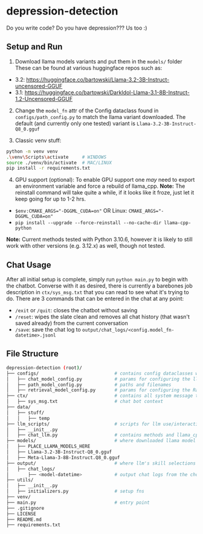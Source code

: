 # depression-detection
Do you write code? Do you have depression??? Us too :)

## Setup and Run

1. Download llama models variants and put them in the `models/` folder
These can be found at various huggingface repos such as:

- 3.2: https://huggingface.co/bartowski/Llama-3.2-3B-Instruct-uncensored-GGUF
- 3.1: https://huggingface.co/bartowski/DarkIdol-Llama-3.1-8B-Instruct-1.2-Uncensored-GGUF

2. Change the `model_fn` attr of the Config dataclass found in `configs/path_config.py` to match the llama variant downloaded. The default (and currently only one tested) variant is `Llama-3.2-3B-Instruct-Q8_0.gguf`

3. Classic venv stuff:

```bash
python -m venv venv
.\venv\Scripts\activate     # WINDOWS
source ./venv/bin/activate  # MAC/LINUX
pip install -r requirements.txt
```

4. GPU support (optional): 
To enable GPU support one _may_ need to export an environment variable and force a rebuild of llama_cpp.
**Note:** The reinstall command will take quite a while, if it looks like it froze, just let it keep going for up to 1-2 hrs.
- `$env:CMAKE_ARGS="-DGGML_CUDA=on"` OR Linux: `CMAKE_ARGS="-DGGML_CUDA=on"`
- `pip install --upgrade --force-reinstall --no-cache-dir llama-cpp-python`

**Note:** Current methods tested with Python 3.10.6, however it is likely to still work with other versions (e.g. 3.12.x) as well, though not tested.


## Chat Usage
After all initial setup is complete, simply run `python main.py` to begin with the chatbot.
Converse with it as desired, there is currently a barebones job description in `ctx/sys_msg.txt` that you can read to see what it's trying to do.
There are 3 commands that can be entered in the chat at any point:

- `/exit` or `/quit`: closes the chatbot without saving
- `/reset`: wipes the slate clean and removes all chat history (that wasn't saved already) from the current conversation
- `/save`: save the chat log to `output/chat_logs/<config.model_fn-datetime>.jsonl`


## File Structure

```bash
depression-detection (root)/
├── configs/                            # contains config dataclasses with global objects of those classes for each param changing/passing
│   ├── chat_model_config.py            # params for configuring the llm chat bot (frontend)
│   ├── path_model_config.py            # paths and filenames
│   ├── retrieval_model_config.py       # params for configuring the RaG llm (backend)
├── ctx/                                # contains all system message text files for llms
│   ├── sys_msg.txt                     # chat bot context
├── data/
│   ├── stuff/                          
│   │   ├── temp
├── llm_scripts/                        # scripts for llm use/interaction
│   ├── __init__.py             
│   ├── chat_llm.py                     # contains methods and llama_cpp wrapper class for chat bot
├── models/                             # where downloaded llama model variants are placed (ex below)
│   ├── PLACE_LLAMA_MODELS_HERE   
│   ├── Llama-3.2-3B-Instruct-Q8_0.gguf   
│   ├── Meta-Llama-3-8B-Instruct.Q8_0.gguf  
├── output/                             # where llm's skill selections are output. 
│   ├── chat_logs/
│       ├── <model-datetime>            # output chat logs from the chosen llama model 
├── utils/ 
│   ├── __init__.py             
│   ├── initializers.py                 # setup fns
├── venv/
├── main.py                             # entry point
├── .gitignore
├── LICENSE
├── README.md
├── requirements.txt
```
